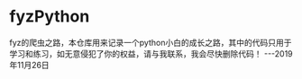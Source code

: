 # fyzPython
fyz的爬虫之路，本仓库用来记录一个python小白的成长之路，其中的代码只用于学习和练习，如无意侵犯了你的权益，请与我联系，我会尽快删除代码！
                                                                                                                          ---2019年11月26日
